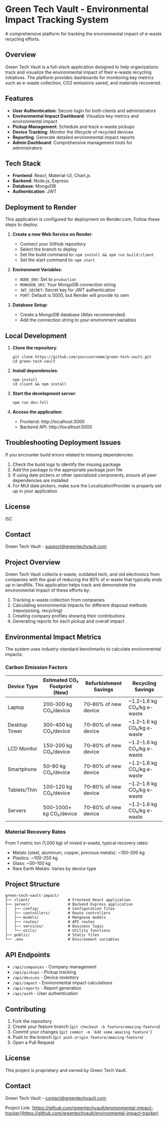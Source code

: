 # Green Tech Vault - Environmental Impact Tracking System

A comprehensive platform for tracking the environmental impact of e-waste recycling efforts.

## Overview

Green Tech Vault is a full-stack application designed to help organizations track and visualize the environmental impact of their e-waste recycling initiatives. The platform provides dashboards for monitoring key metrics such as e-waste collection, CO2 emissions saved, and materials recovered.

## Features

- **User Authentication**: Secure login for both clients and administrators
- **Environmental Impact Dashboard**: Visualize key metrics and environmental impact
- **Pickup Management**: Schedule and track e-waste pickups
- **Device Tracking**: Monitor the lifecycle of recycled devices
- **Reporting**: Generate detailed environmental impact reports
- **Admin Dashboard**: Comprehensive management tools for administrators

## Tech Stack

- **Frontend**: React, Material-UI, Chart.js
- **Backend**: Node.js, Express
- **Database**: MongoDB
- **Authentication**: JWT

## Deployment to Render

This application is configured for deployment on Render.com. Follow these steps to deploy:

1. **Create a new Web Service on Render**:
   - Connect your GitHub repository
   - Select the branch to deploy
   - Set the build command to: `npm install && npm run build:client`
   - Set the start command to: `npm start`

2. **Environment Variables**:
   - `NODE_ENV`: Set to `production`
   - `MONGODB_URI`: Your MongoDB connection string
   - `JWT_SECRET`: Secret key for JWT authentication
   - `PORT`: Default is 5000, but Render will provide its own

3. **Database Setup**:
   - Create a MongoDB database (Atlas recommended)
   - Add the connection string to your environment variables

## Local Development

1. **Clone the repository**:
   ```
   git clone https://github.com/yourusername/green-tech-vault.git
   cd green-tech-vault
   ```

2. **Install dependencies**:
   ```
   npm install
   cd client && npm install
   ```

3. **Start the development server**:
   ```
   npm run dev:full
   ```

4. **Access the application**:
   - Frontend: http://localhost:3000
   - Backend API: http://localhost:5000

## Troubleshooting Deployment Issues

If you encounter build errors related to missing dependencies:

1. Check the build logs to identify the missing package
2. Add the package to the appropriate package.json file
3. If using date pickers or other specialized components, ensure all peer dependencies are installed
4. For MUI date pickers, make sure the LocalizationProvider is properly set up in your application

## License

ISC

## Contact

Green Tech Vault - support@greentechvault.com

## Project Overview

Green Tech Vault collects e-waste, outdated tech, and old electronics from companies with the goal of reducing the 80% of e-waste that typically ends up in landfills. This application helps track and demonstrate the environmental impact of these efforts by:

1. Tracking e-waste collection from companies
2. Calculating environmental impacts for different disposal methods (repurposing, recycling)
3. Creating company profiles showing their contributions
4. Generating reports for each pickup and overall impact

## Environmental Impact Metrics

The system uses industry-standard benchmarks to calculate environmental impacts:

### Carbon Emission Factors

| Device Type | Estimated CO₂ Footprint (New) | Refurbishment Savings | Recycling Savings |
|-------------|-------------------------------|------------------------|-------------------|
| Laptop | 200–300 kg CO₂/device | 70–80% of new device | ~1.2–1.6 kg CO₂/kg e-waste |
| Desktop Tower | 300–400 kg CO₂/device | 70–80% of new device | ~1.2–1.6 kg CO₂/kg e-waste |
| LCD Monitor | 150–200 kg CO₂/device | 70–80% of new device | ~1.2–1.6 kg CO₂/kg e-waste |
| Smartphone | 50–80 kg CO₂/device | 70–80% of new device | ~1.2–1.6 kg CO₂/kg e-waste |
| Tablets/Thin | 100–120 kg CO₂/device | 70–80% of new device | ~1.2–1.6 kg CO₂/kg e-waste |
| Servers | 500–1000+ kg CO₂/device | 70–80% of new device | ~1.2–1.6 kg CO₂/kg e-waste |

### Material Recovery Rates

From 1 metric ton (1,000 kg) of mixed e-waste, typical recovery rates:

- Metals (steel, aluminum, copper, precious metals): ~150–300 kg
- Plastics: ~100–250 kg
- Glass: ~50–100 kg
- Rare Earth Metals: Varies by device type

## Project Structure

```
green-tech-vault-impact/
├── client/                 # Frontend React application
├── server/                 # Backend Express application
│   ├── config/             # Configuration files
│   ├── controllers/        # Route controllers
│   ├── models/             # Mongoose models
│   ├── routes/             # API routes
│   ├── services/           # Business logic
│   └── utils/              # Utility functions
├── public/                 # Static files
└── .env                    # Environment variables
```

## API Endpoints

- `/api/companies` - Company management
- `/api/pickups` - Pickup tracking
- `/api/devices` - Device inventory
- `/api/impact` - Environmental impact calculations
- `/api/reports` - Report generation
- `/api/auth` - User authentication

## Contributing

1. Fork the repository
2. Create your feature branch (`git checkout -b feature/amazing-feature`)
3. Commit your changes (`git commit -m 'Add some amazing feature'`)
4. Push to the branch (`git push origin feature/amazing-feature`)
5. Open a Pull Request

## License

This project is proprietary and owned by Green Tech Vault.

## Contact

Green Tech Vault - [contact@greentechvault.com](mailto:contact@greentechvault.com)

Project Link: [https://github.com/greentechvault/environmental-impact-tracker](https://github.com/greentechvault/environmental-impact-tracker) 